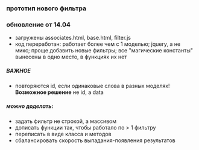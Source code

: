 ### прототип нового фильтра
### обновление от 14.04
- загружены associates.html, base.html, filter.js
- код переработан: работает более чем с 1 моделью; jquery, а не микс; проще добавить новые фильтры; все "магические константы" вынесены в одно место, в функциях их нет

##### ВАЖНОЕ
- повторяются id, если одинаковые слова в разных моделях!  
**Возможное решение** не id, а data

##### можно доделать:
- задать фильтр не строкой, а массивом
- дописать функции так, чтобы работало по > 1 фильтру
- переписать в виде класса и методов
- сбалансировать скорость выпадания-появления результатов
